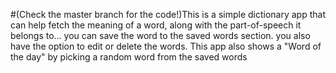 #(Check the master branch for the code!)This is a simple dictionary app that can help fetch the meaning of a word, along with the part-of-speech it belongs to... you can save the word to the saved words section.
you also have the option to edit or delete the words. This app also shows a "Word of the day" by picking a random word from the saved words

